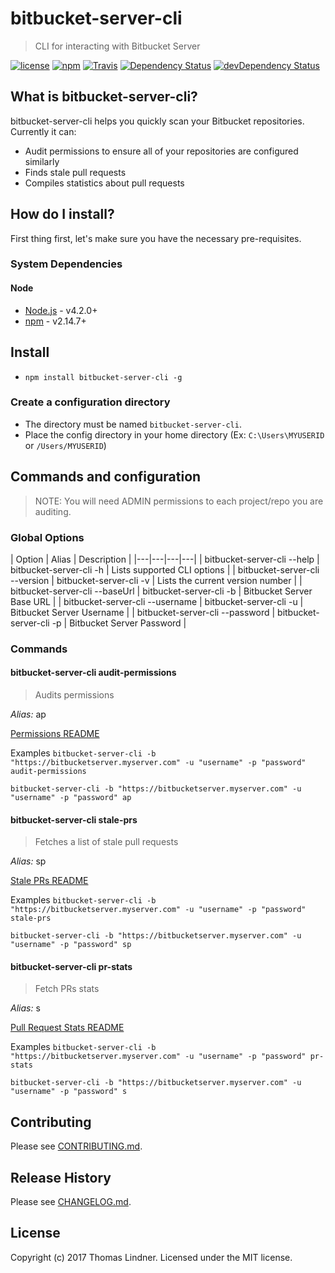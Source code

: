# bitbucket-server-cli

> CLI for interacting with Bitbucket Server

[![license](https://img.shields.io/github/license/tclindner/bitbucket-server-cli.svg?maxAge=2592000&style=flat-square)](https://github.com/tclindner/bitbucket-server-cli/blob/master/LICENSE)
[![npm](https://img.shields.io/npm/v/bitbucket-server-cli.svg?maxAge=2592000?style=flat-square)](https://www.npmjs.com/package/bitbucket-server-cli)
[![Travis](https://img.shields.io/travis/tclindner/bitbucket-server-cli.svg?maxAge=2592000?style=flat-square)](https://travis-ci.org/tclindner/bitbucket-server-cli)
[![Dependency Status](https://david-dm.org/tclindner/bitbucket-server-cli.svg?style=flat-square)](https://david-dm.org/tclindner/bitbucket-server-cli)
[![devDependency Status](https://david-dm.org/tclindner/bitbucket-server-cli/dev-status.svg?style=flat-square)](https://david-dm.org/tclindner/bitbucket-server-cli#info=devDependencies)

## What is bitbucket-server-cli?

bitbucket-server-cli helps you quickly scan your Bitbucket repositories.
Currently it can:

* Audit permissions to ensure all of your repositories are configured similarly
* Finds stale pull requests
* Compiles statistics about pull requests

## How do I install?

First thing first, let's make sure you have the necessary pre-requisites.

### System Dependencies

#### Node

* [Node.js](https://nodejs.org/) - v4.2.0+
* [npm](http://npmjs.com) - v2.14.7+

## Install

* `npm install bitbucket-server-cli -g`

### Create a configuration directory

* The directory must be named `bitbucket-server-cli`.
* Place the config directory in your home directory (Ex: `C:\Users\MYUSERID` or `/Users/MYUSERID`)

## Commands and configuration

> NOTE: You will need ADMIN permissions to each project/repo you are auditing.

### Global Options

| Option | Alias | Description |
|---|---|---|---|
| bitbucket-server-cli --help | bitbucket-server-cli -h | Lists supported CLI options |
| bitbucket-server-cli --version | bitbucket-server-cli -v | Lists the current version number |
| bitbucket-server-cli --baseUrl | bitbucket-server-cli -b | Bitbucket Server Base URL |
| bitbucket-server-cli --username | bitbucket-server-cli -u | Bitbucket Server Username |
| bitbucket-server-cli --password | bitbucket-server-cli -p | Bitbucket Server Password |

### Commands

#### bitbucket-server-cli audit-permissions

> Audits permissions

*Alias:* ap

[Permissions README](src/plugins/permissions/README.md)

Examples
`bitbucket-server-cli -b "https://bitbucketserver.myserver.com" -u "username" -p "password" audit-permissions`

`bitbucket-server-cli -b "https://bitbucketserver.myserver.com" -u "username" -p "password" ap`

#### bitbucket-server-cli stale-prs

> Fetches a list of stale pull requests

*Alias:* sp

[Stale PRs README](src/plugins/stale-prs/README.md)

Examples
`bitbucket-server-cli -b "https://bitbucketserver.myserver.com" -u "username" -p "password" stale-prs`

`bitbucket-server-cli -b "https://bitbucketserver.myserver.com" -u "username" -p "password" sp`

#### bitbucket-server-cli pr-stats

> Fetch PRs stats

*Alias:* s

[Pull Request Stats README](src/plugins/stats/README.md)

Examples
`bitbucket-server-cli -b "https://bitbucketserver.myserver.com" -u "username" -p "password" pr-stats`

`bitbucket-server-cli -b "https://bitbucketserver.myserver.com" -u "username" -p "password" s`


## Contributing

Please see [CONTRIBUTING.md](CONTRIBUTING.md).

## Release History

Please see [CHANGELOG.md](CHANGELOG.md).

## License

Copyright (c) 2017 Thomas Lindner. Licensed under the MIT license.
